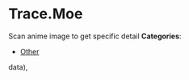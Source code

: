 # Trace.Moe


Scan anime image to get specific detail
**Categories**:

- [Other](https://github/awesome-apis/awesome-apis#other)



data),


